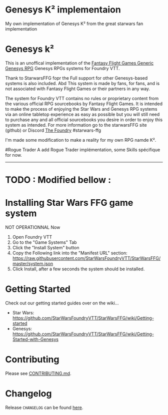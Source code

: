 # Genesys K² implementaion
My own implementation of Genesys K² from the great starwars fan implementation

# Genesys k²

This is an unoffical implementation of the [Fantasy Flight Games Generic Genesys RPG](https://www.fantasyflightgames.com/en/products/genesys/) Genesys RPGs systems for Foundry VTT.

Thank to StarwarsFFG fopr the Full support for other Genesys-based systems is also included. Abd This system is made by fans, for fans, and is not associated with Fantasy Flight Games or their partners in any way.

The system for Foundry VTT contains no rules or proprietary content from the various official RPG sourcebooks by Fantasy Flight Games. It is intended to make the process of enjoying the Star Wars and Genesys RPG systems via an online tabletop experience as easy as possible but you will still need to purchase any and all official sourcebooks you desire in order to enjoy this system as intended. For more information go to the starwarsFFG site (github) or Discord [The Foundry](https://discord.gg/foundryvtt) #starwars-ffg

I'm made some modification to make a reality for my own RPG namde K². 

#Rogue Trader
A add Rogue Trader implémentation, some Skills spécifique for now.

---
# TODO : Modified bellow :

# Installing Star Wars FFG game system
NOT OPERATIONNAL Now
1. Open Foundry VTT
2. Go to the "Game Systems" Tab
3. Click the "Install System" button
4. Copy the Following link into the "Manifest URL" section:
   https://raw.githubusercontent.com/StarWarsFoundryVTT/StarWarsFFG/master/system.json
5. Click Install, after a few seconds the system should be installed.

# Getting Started
Check out our getting started guides over on the wiki...
* Star Wars: https://github.com/StarWarsFoundryVTT/StarWarsFFG/wiki/Getting-started
* Genesys: https://github.com/StarWarsFoundryVTT/StarWarsFFG/wiki/Getting-Started-with-Genesys

# Contributing

Please see [CONTRIBUTING.md](https://github.com/StarWarsFoundryVTT/StarWarsFFG/blob/main/CONTRIBUTING.md).

# Changelog

Release `CHANGELOG` can be found [here](https://github.com/StarWarsFoundryVTT/StarWarsFFG/releases).
